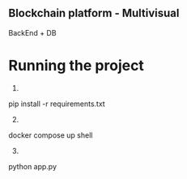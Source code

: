 ## Blockchain platform - Multivisual

BackEnd + DB


# Running the project

1. 
pip install -r requirements.txt

2.
docker compose up
shell

3.
python app.py
